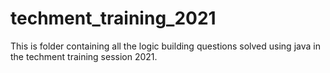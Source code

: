 # techment_training_2021
This is folder containing all the logic building questions solved using java in the techment training session 2021.
